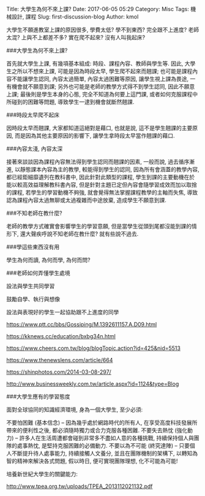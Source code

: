 Title: 大學生為何不來上課?
Date: 2017-06-05 05:29
Category: Misc
Tags: 機械設計, 課程
Slug: first-discussion-blog
Author: kmol

大學生不願進教室上課的原因很多, 學費太低? 學不到東西? 完全跟不上進度? 老師太混? 上與不上都差不多? 實在爬不起來? 沒有人叫我起床? 

<!-- PELICAN_END_SUMMARY -->

###大學生為何不來上課?

首先就大學生上課, 有幾項基本組成: 時段、課程內容、教師與學生等. 因此, 大學生之所以不想來上課, 可能是因為時段太早, 學生爬不起來而翹課; 也可能是課程內容不能讓學生認同, 內容太過簡單, 內容太過困難等原因, 讓學生視上課為畏途, 一有機會就不願意到課; 另外也可能是老師的教學方式得不到學生認同, 因此不願意上課; 最後則是學生本身的心態, 完全不知道為何要上這門課, 或者如何克服課程中所碰到的困難等問題, 導致學生一逮到機會就斷然翹課.

###時段太早爬不起床

因時段太早而翹課, 大家都知道這絕對是藉口, 也就是說, 這不是學生翹課的主要原因, 而是因為其他主要原因的影響下, 讓學生拿時段太早當作翹課的藉口.

###內容太淺, 內容太深

接著來談談因為課程內容無法得到學生認同而翹課的因素, 一般而說, 過去循序漸進, 以靜態課本內容為主的教學, 較能得到學生的認同, 因為所有會涵蓋的教學內容, 都已經鉅細靡遺列在教科書中, 因此針對此類型的課程, 學生到課的主要動機在於能以較高效益理解教科書內容, 但是針對主題已定但內容會隨學習成效而加以取捨的課程, 若學生的學習動機不夠強, 就會覺得無法掌握課程教學的主軸而失焦, 導致認為課程內容太過無聊或太過複雜而中途放棄, 造成學生不願意到課.

###不知老師在教什麼?

老師的教學方式確實會影響學生的學習意願, 但是當學生從頭到尾都沒能到課的情形下, 還大聲疾呼說不知老師在教什麼? 就有些說不過去.

###學這些東西沒有用

學生為何而讀, 為何而學, 為何而問?

###老師如何弄懂學生處境

設法與學生共同學習

鼓勵自學、執行與想像

設法與表現好的學生一起協助跟不上進度的同學

<https://www.ptt.cc/bbs/Gossiping/M.1392611157.A.D09.html>

<https://kknews.cc/education/bxbg34n.html>

<https://www.cheers.com.tw/blog/blogTopic.action?id=425&nid=5513>

<https://www.thenewslens.com/article/664>

<https://shinphotos.com/2014-03-08-297/>

<http://www.businessweekly.com.tw/article.aspx?id=1124&type=Blog>

###大學生應有的學習態度

面對全球協同的知識經濟環境, 身為一個大學生, 至少必須:

不要怕困難 (基本信念) – 因為幾乎處於網路時代的所有人, 在享受高度科技發展所帶來的便利性之後, 都必須隨時獨力或合力克服各種困難.
不要失去熱忱 (強化動力) – 許多人在生活周遭都會碰到非常多不盡如人意的各種挑戰, 持續保持個人與團隊的處事熱忱, 是堅持克服困難的必備動力.
不要以為不可能 (終究達陣) – 只要個人不斷提升待人處事能力, 持續接觸人文養分, 並且在團隊機制的架構下, 以轉知為智的精神來解決各式問題, 假以時日, 便可實現團隊理想, 化不可能為可能!

培養新世紀大學生的關鍵能力: 

http://www.tpea.org.tw/uploads/TPEA_2013112021132.pdf